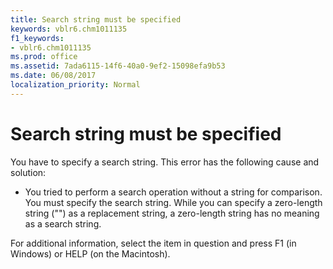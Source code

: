 ```yaml
---
title: Search string must be specified
keywords: vblr6.chm1011135
f1_keywords:
- vblr6.chm1011135
ms.prod: office
ms.assetid: 7ada6115-14f6-40a0-9ef2-15098efa9b53
ms.date: 06/08/2017
localization_priority: Normal
---
```



# Search string must be specified

You have to specify a search string. This error has the following cause and solution:



- You tried to perform a search operation without a string for comparison. You must specify the search string. While you can specify a zero-length string ("") as a replacement string, a zero-length string has no meaning as a search string.
    

For additional information, select the item in question and press F1 (in Windows) or HELP (on the Macintosh).

